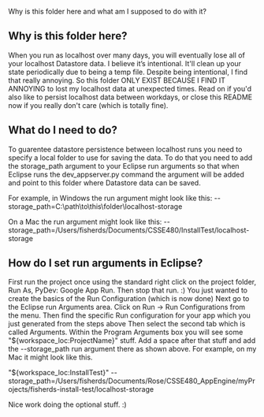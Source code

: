 Why is this folder here and what am I supposed to do with it?

Why is this folder here?
------------------------
When you run as localhost over many days, you will eventually lose all of your localhost Datastore data.  I believe it’s intentional. It'll clean up your state periodically due to being a temp file.  Despite being intentional, I find that really annoying.  So this folder ONLY EXIST BECAUSE I FIND IT ANNOYING to lost my localhost data at unexpected times.  Read on if you'd also like to persist localhost data between workdays, or close this README now if you really don't care (which is totally fine).


What do I need to do?
---------------------
To guarentee datastore persistence between localhost runs you need to specify a local folder to use for saving the data.  To do that you need to add the storage_path argument to your Eclipse run arguments so that when Eclipse runs the dev_appserver.py command the argument will be added and point to this folder where Datastore data can be saved.  

For example, in Windows the run argument might look like this:
--storage_path=C:\path\to\this\folder\localhost-storage

On a Mac the run argument might look like this:
 --storage_path=/Users/fisherds/Documents/CSSE480/InstallTest/localhost-storage



How do I set run arguments in Eclipse?
--------------------------------------
First run the project once using the standard right click on the project folder, Run As, PyDev: Google App Run.
Then stop that run. :)  You just wanted to create the basics of the Run Configuration (which is now done)
Next go to the Eclipse run Arguments area.  Click on Run → Run Configurations from the menu.
Then find the specific Run configuration for your app which you just generated from the steps above
Then select the second tab which is called Arguments.
Within the Program Arguments box you will see some "${workspace_loc:ProjectName}" stuff.  Add a space after that stuff and add the --storage_path run argument there as shown above.  For example, on my Mac it might look like this.

"${workspace_loc:InstallTest}" --storage_path=/Users/fisherds/Documents/Rose/CSSE480_AppEngine/myProjects/fisherds-install-test/localhost-storage

Nice work doing the optional stuff. :)
